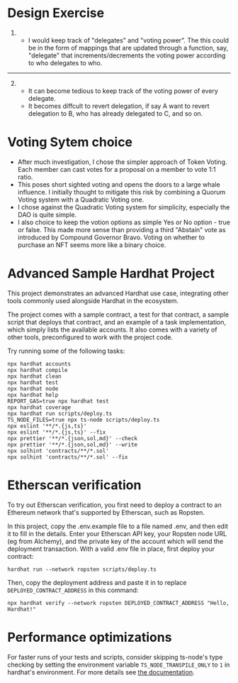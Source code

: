 # Design Exercise

1.  -   I would keep track of "delegates" and "voting power". The this could be in the form of mappings that are updated through a function, say, "delegate" that increments/decrements the voting power according to who delegates to who.

---

2.  -   It can become tedious to keep track of the voting power of every delegate.
    -   It becomes diffcult to revert delegation, if say A want to revert delegation to B, who has already delegated to C, and so on.

# Voting Sytem choice

-   After much investigation, I chose the simpler approach of Token Voting. Each member can cast votes for a proposal on a member to vote 1:1 ratio.
-   This poses short sighted voting and opens the doors to a large whale influence. I initially thought to mitigate this risk by combining a Quorum Voting system with a Quadratic Voting one.
-   I chose against the Quadratic Voting system for simplicity, especially the DAO is quite simple.
-   I also choice to keep the votion options as simple Yes or No option - true or false. This made more sense than providing a third "Abstain" vote as introduced by Compound Governor Bravo. Voting on whether to purchase an NFT seems more like a binary choice.

# Advanced Sample Hardhat Project

This project demonstrates an advanced Hardhat use case, integrating other tools commonly used alongside Hardhat in the ecosystem.

The project comes with a sample contract, a test for that contract, a sample script that deploys that contract, and an example of a task implementation, which simply lists the available accounts. It also comes with a variety of other tools, preconfigured to work with the project code.

Try running some of the following tasks:

```shell
npx hardhat accounts
npx hardhat compile
npx hardhat clean
npx hardhat test
npx hardhat node
npx hardhat help
REPORT_GAS=true npx hardhat test
npx hardhat coverage
npx hardhat run scripts/deploy.ts
TS_NODE_FILES=true npx ts-node scripts/deploy.ts
npx eslint '**/*.{js,ts}'
npx eslint '**/*.{js,ts}' --fix
npx prettier '**/*.{json,sol,md}' --check
npx prettier '**/*.{json,sol,md}' --write
npx solhint 'contracts/**/*.sol'
npx solhint 'contracts/**/*.sol' --fix
```

# Etherscan verification

To try out Etherscan verification, you first need to deploy a contract to an Ethereum network that's supported by Etherscan, such as Ropsten.

In this project, copy the .env.example file to a file named .env, and then edit it to fill in the details. Enter your Etherscan API key, your Ropsten node URL (eg from Alchemy), and the private key of the account which will send the deployment transaction. With a valid .env file in place, first deploy your contract:

```shell
hardhat run --network ropsten scripts/deploy.ts
```

Then, copy the deployment address and paste it in to replace `DEPLOYED_CONTRACT_ADDRESS` in this command:

```shell
npx hardhat verify --network ropsten DEPLOYED_CONTRACT_ADDRESS "Hello, Hardhat!"
```

# Performance optimizations

For faster runs of your tests and scripts, consider skipping ts-node's type checking by setting the environment variable `TS_NODE_TRANSPILE_ONLY` to `1` in hardhat's environment. For more details see [the documentation](https://hardhat.org/guides/typescript.html#performance-optimizations).
